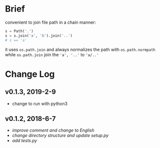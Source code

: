 # Brief

convenient to join file path in a chain manner:

```python
s = Path('.')
s = s.join('a', 'b').join('..')
# s == 'a'
```

it uses `os.path.join` and always normalizes the path with `os.path.normpath`  
while `os.path.join` join the `'a', '..'` to `'a/..'`


# Change Log

## v0.1.3, 2019-2-9
* change to run with python3

## v0.1.2, 2018-6-7

* *improve comment and change to English*  
* *change directory structure and update setup.py*  
* *add tests.py*  
